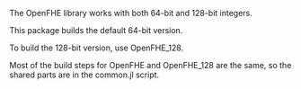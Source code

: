 The OpenFHE library works with both 64-bit and 128-bit integers.

This package builds the default 64-bit version.

To build the 128-bit version, use OpenFHE_128.

Most of the build steps for OpenFHE and OpenFHE_128 are the same, so the shared parts are in the
common.jl script.